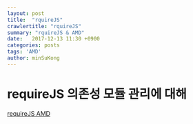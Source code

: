 ```yaml
---
layout: post
title:  "rquireJS"
crawlertitle: "rquireJS"
summary: "rquireJS & AMD"
date:   2017-12-13 11:30 +0900
categories: posts
tags: 'AMD'
author: minSuKong
---
```


# requireJS 의존성 모듈 관리에 대해

<a href="http://d2.naver.com/helloworld/591319" target="_blank">requireJS AMD</a>
<br />
<br />
<br />
<br />
